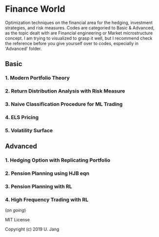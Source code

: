 # Finance World
Optimization techniques on the financial area for the hedging, investment strategies, and risk measures.
Codes are categoried to Basic & Advanced, as the topic dealt with are Financial engineering or Market microstructure concept. I am trying to visualized to grasp it well, but I recommend check the reference before you give yourself over to codes, especially in 'Advanced' folder.

## Basic
### 1. Modern Portfolio Theory

### 2. Return Distribution Analysis with Risk Measure

### 3. Naive Classification Procedure for ML Trading

### 4. ELS Pricing

### 5. Volatility Surface


## Advanced

### 1. Hedging Option with Replicating Portfolio

### 2. Pension Planning using HJB eqn

### 3. Pension Planning with RL

### 4. High Frequency Trading with RL



(*on going*)

MIT License

Copyright (c) 2019 U. Jang
